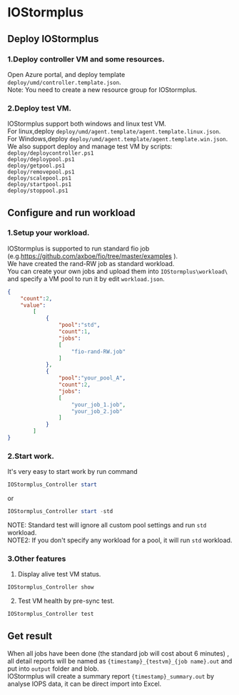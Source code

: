 # IOStormplus

## Deploy IOStormplus
### 1.Deploy controller VM and some resources.
Open Azure portal, and deploy template `deploy/umd/controller.template.json`.<br>
Note: You need to create a new resource group for IOStormplus.
### 2.Deploy test VM.
IOStormplus support both windows and linux test VM. <br>
For linux,deploy `deploy/umd/agent.template/agent.template.linux.json`. <br>
For Windows,deploy `deploy/umd/agent.template/agent.template.win.json`. <br>
We also support deploy and manage test VM by scripts:
`deploy/deploycontroller.ps1` <br>
`deploy/deploypool.ps1` <br>
`deploy/getpool.ps1` <br>
`deploy/removepool.ps1` <br>
`deploy/scalepool.ps1` <br>
`deploy/startpool.ps1` <br>
`deploy/stoppool.ps1`
## Configure and run workload
### 1.Setup your workload.
IOStormplus is supported to run standard fio job (e.g.https://github.com/axboe/fio/tree/master/examples ). <br>
We have created the rand-RW job as standard workload. <br>
You can create your own jobs and upload them into `IOStormplus\workload\` and specify a VM pool to run it by edit `workload.json`.
``` JSON
{
	"count":2,
	"value":
		[
			{
				"pool":"std",
				"count":1,
				"jobs":
				[
					"fio-rand-RW.job"
				]
			},
			{
				"pool":"your_pool_A",
				"count":2,
				"jobs":
				[
					"your_job_1.job",
					"your_job_2.job"
				]
			}
		]
}
```
### 2.Start work.
It's very easy to start work by run command
```PowerShell
IOStormplus_Controller start
```
or 
```PowerShell
IOStormplus_Controller start -std
```
NOTE: Standard test will ignore all custom pool settings and run `std` workload.<br>
NOTE2: If you don't specify any workload for a pool, it will run `std` workload.
### 3.Other features
1. Display alive test VM status.
```PowerShell
IOStormplus_Controller show
```
2. Test VM health by pre-sync test.
```PowerShell
IOStormplus_Controller test
```
## Get result
When all jobs have been done (the standard job will cost about 6 minutes)
, all detail reports will be named as `{timestamp}_{testvm}_{job name}.out` and put into `output` folder and blob. <br>
IOStormplus will create a summary report `{timestamp}_summary.out` by analyse IOPS data, it can be direct import into Excel.
